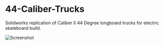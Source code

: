 # 44-Caliber-Trucks
Solidworks replication of Caliber II 44 Degree longboard trucks for electric skateboard build.

![Screenshot](https://user-images.githubusercontent.com/14359191/29767779-9812bb46-8b98-11e7-975f-818928caa118.JPG)
